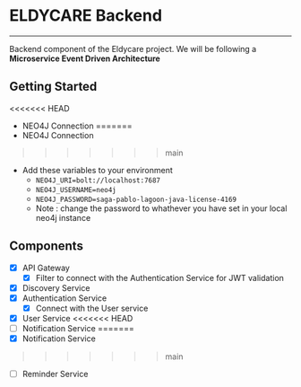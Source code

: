 # ELDYCARE Backend

---

Backend component of the Eldycare project. We will be following a **Microservice Event Driven Architecture**

## Getting Started
<<<<<<< HEAD
- NEO4J Connection 
=======
- NEO4J Connection
>>>>>>> main
  - Add these variables to your environment
    - `NEO4J_URI=bolt://localhost:7687`
    - `NEO4J_USERNAME=neo4j`
    - `NEO4J_PASSWORD=saga-pablo-lagoon-java-license-4169`
    - Note : change the password to whathever you have set in your local neo4j instance

## Components
- [x] API Gateway
  - [x] Filter to connect with the Authentication Service for JWT validation
- [x] Discovery Service
- [x] Authentication Service
  - [x] Connect with the User service
- [x] User Service
<<<<<<< HEAD
- [ ] Notification Service
=======
- [x] Notification Service
>>>>>>> main
- [ ] Reminder Service


